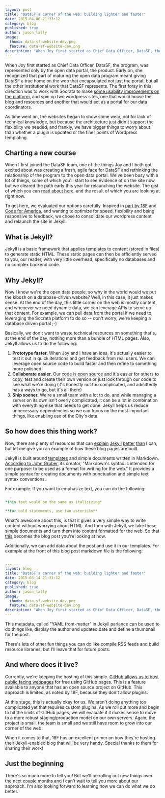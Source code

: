 ```yaml
---
layout: post
title: "DataSF’s corner of the web: building lighter and faster"
date: 2015-04-06 21:33:12
category: blog
published: true
author: jason_lally
image:
  thumb: data-sf-website-dev.png
  feature: data-sf-website-dev.png
description: "When Joy first started as Chief Data Officer, DataSF, the program, was represented only by the open data portal, the product. Early on, she recognized that part of maturing the open data program meant giving DataSF a true home on the web."
---
```

When Joy first started as Chief Data Officer, DataSF, the program, was represented only by the open data portal, the product. Early on, she recognized that part of maturing the open data program meant giving DataSF a true home on the web that encapsulated not just the portal, but all the other institutional work that DataSF represents. The first foray in this direction was to work with Socrata to make [some usability improvements on the platform](http://datasf.org/blog/the-new-datasf/), and spin up two wordpress sites, one that would house the blog and resources and another that would act as a portal for our data coordinators.

As time went on, the websites began to show some wear, not for lack of technical knowledge, but because the architecture just didn't support the flexibility we needed, and frankly, we have bigger things to worry about than whether a plugin is updated or the finer points of Wordpress templating.

## Charting a new course

When I first joined the DataSF team, one of the things Joy and I both got excited about was creating a fresh, agile face for DataSF and rethinking the relationship of the program to the open data portal. We've been busy with a lot of things, some of which you'll start to see evidence of on the site now, but we cleared the path early this year for relaunching the website. The gist of which you can [read about here](http://datasf.org/blog/our-new-home), and the result of which you are looking at right now.

To get here, we evaluated our options carefully. Inspired in [part by 18F](https://18f.gsa.gov/2014/11/17/taking-control-of-our-website-with-jekyll-and-webhooks/) and [Code for America](http://www.codeforamerica.org/blog/2014/02/14/welcome-to-the-new-codeforamerica-org/), and wanting to optimize for speed, flexibility and being responsive to feedback, we chose to consolidate our wordpress content and relaunch the site in Jekyll.

## What is Jekyll?

Jekyll is a basic framework that applies templates to content (stored in files) to generate static HTML. These static pages can then be efficiently served to you, our reader, with very little overhead, specifically no databases and no complex backend code.

## Why Jekyll?

Now I know we're the open data people, so why in the world would we put the kibosh on a database-driven website? Well, in this case, it just makes sense. At the end of the day, this little corner on the web is mostly content, and whenever we need dynamic data, we can leverage APIs to serve up that content. For example, we can pull data from the portal if we need to, leveraging the Socrata platform to do so -- don't worry, we're keeping a database driven portal ;-)

Basically, we don't want to waste technical resources on something that's, at the end of the day, nothing more than a bundle of HTML pages. Also, Jekyll allows us to do the following:

1. **Prototype faster.** When Joy and I have an idea, it's actually easier to test it out in quick iterations and get feedback from real users. We can leverage open source code to build faster and then refine to something more polished.&nbsp;
2. **Collaborate easier.** Our [code is open source](https://github.com/datasf/datasf.github.io/) and it's easier for others to copy, test and create their own version or just look through our code to see what we're doing (it's honestly not too complicated, and admittedly has a ways to go, but it's all there)&nbsp;
3. **Ship sooner.** We're a small team with a lot to do, and while managing a server on its own isn't overly complicated, it can be a lot in combination with everything else that needs to get done. Jekyll helps us reduce unnecessary dependencies so we can focus on the most important things, like enabling use of the City's data.&nbsp;

## So how does this thing work?

Now, there are plenty of resources that can [explain](http://code.tutsplus.com/tutorials/using-jekyll--cms-20956) [Jekyll](http://jekyllrb.com/) [better](https://help.github.com/articles/using-jekyll-with-pages/) [than](http://code.tutsplus.com/articles/building-static-sites-with-jekyll--net-22211) I can, but let me give you an example of how these blog pages are built.

Jekyll is built around [templates](https://github.com/datasf/datasf.github.io/tree/master/_layouts) and simple documents written in Markdown. [According to John Gruber](http://daringfireball.net/projects/markdown/), its creator, "Markdown's syntax is intended for one purpose: to be used as a format for writing for the web." It provides a simple syntax for creating documents with punctuation and simple text syntax conventions.

For example. If you want to emphasize text, you can do the following:

```yaml

*this text would be the same as italicizing*

**for bold statements, use two asterisks**

```

What's awesome about this, is that it gives a very simple way to write content without worrying about HTML. And then with Jekyll, we take these simple documents and turn them into content formatted for the web. So that [this](https://github.com/datasf/datasf.github.io/tree/master/) becomes the blog post you're looking at now.

Additionally, we can add data about the post and use it in our templates. For example at the front of this blog post markdown file is the following:

```yaml

---
layout: blog
title: "DataSF’s corner of the web: building lighter and faster"
date: 2015-03-14 21:33:12
category: blog
published: true
author: jason_lally
image:
  thumb: data-sf-website-dev.png
  feature: data-sf-website-dev.png
description: "When Joy first started as Chief Data Officer, DataSF, the program, was represented only by the open data portal, the product. Early on, she recognized that part of maturing the open data program meant giving DataSF a true home on the web."
---
```

This metadata, called "YAML front-matter" in Jekyll parlance can be used to do things like, display the author and updated date and define a thumbnail for the post.

There's lots of other fun things you can do like compile RSS feeds and build resource libraries, but I'll leave that for future posts.

## And where does it live?

Currently, we're keeping the hosting of this simple. [GitHub allows us to host public facing webpages](https://pages.github.com/) for free using GitHub pages. This is a feature available to anyone that has an open source project on GitHub. This approach is limited, as noted by 18F, because they don't allow plugins.

At this stage, this is actually okay for us. We aren't doing anything too complicated yet that requires custom plugins. As we roll out more and begin to hit the limits of GitHub pages, we will evaluate if it makes sense to move to a more robust staging/production model on our own servers. Again, the project is small, the team is small and we still have room to grow into our corner of the web.

When it comes to that, 18F has an excellent primer on how they're hosting their Jekyll-enabled blog that will be very handy. Special thanks to them for sharing their work!

## Just the beginning

There's so much more to tell you! But we'll be rolling out new things over the next couple months and I can't wait to tell you more about our approach. I'm also looking forward to learning how we can do what we do better.